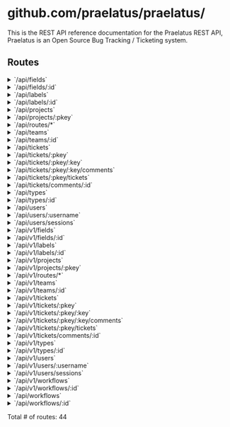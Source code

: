 # github.com/praelatus/praelatus/

This is the REST API reference documentation for the Praelatus REST API, Praelatus is an Open Source Bug Tracking / Ticketing system.

## Routes

<details>
<summary>`/api/fields`</summary>

- [Logger](/mw/logger.go#L38)
- [Auth](/mw/auth.go#L143)
- **/api**
	- **/fields**
		- **/**
			- _POST_
				- [CreateField](/api/fields.go#L49)
			- _GET_
				- [GetAllFields](/api/fields.go#L28)

</details>
<details>
<summary>`/api/fields/:id`</summary>

- [Logger](/mw/logger.go#L38)
- [Auth](/mw/auth.go#L143)
- **/api**
	- **/fields**
		- **/:id**
			- _GET_
				- [GetField](/api/fields.go#L80)
			- _PUT_
				- [UpdateField](/api/fields.go#L106)
			- _DELETE_
				- [DeleteField](/api/fields.go#L138)

</details>
<details>
<summary>`/api/labels`</summary>

- [Logger](/mw/logger.go#L38)
- [Auth](/mw/auth.go#L143)
- **/api**
	- **/labels**
		- **/**
			- _GET_
				- [GetAllLabels](/api/labels.go#L28)
			- _POST_
				- [CreateLabel](/api/labels.go#L67)

</details>
<details>
<summary>`/api/labels/:id`</summary>

- [Logger](/mw/logger.go#L38)
- [Auth](/mw/auth.go#L143)
- **/api**
	- **/labels**
		- **/:id**
			- _GET_
				- [GetLabel](/api/labels.go#L41)
			- _DELETE_
				- [DeleteLabel](/api/labels.go#L143)
			- _PUT_
				- [UpdateLabel](/api/labels.go#L99)

</details>
<details>
<summary>`/api/projects`</summary>

- [Logger](/mw/logger.go#L38)
- [Auth](/mw/auth.go#L143)
- **/api**
	- **/projects**
		- **/**
			- _GET_
				- [GetAllProjects](/api/projects.go#L48)
			- _POST_
				- [CreateProject](/api/projects.go#L69)

</details>
<details>
<summary>`/api/projects/:pkey`</summary>

- [Logger](/mw/logger.go#L38)
- [Auth](/mw/auth.go#L143)
- **/api**
	- **/projects**
		- **/:pkey**
			- _GET_
				- [GetProject](/api/projects.go#L27)
			- _DELETE_
				- [RemoveProject](/api/projects.go#L101)
			- _PUT_
				- [UpdateProject](/api/projects.go#L125)

</details>
<details>
<summary>`/api/routes/*`</summary>

- [Logger](/mw/logger.go#L38)
- [Auth](/mw/auth.go#L143)
- **/api**
	- **/routes/***
		- _*_
			- [(*Mux).Mount.func1](/vendor/github.com/pressly/chi/mux.go#L250)

</details>
<details>
<summary>`/api/teams`</summary>

- [Logger](/mw/logger.go#L38)
- [Auth](/mw/auth.go#L143)
- **/api**
	- **/teams**
		- **/**
			- _GET_
				- [GetAllTeams](/api/teams.go#L28)
			- _POST_
				- [CreateTeam](/api/teams.go#L49)

</details>
<details>
<summary>`/api/teams/:id`</summary>

- [Logger](/mw/logger.go#L38)
- [Auth](/mw/auth.go#L143)
- **/api**
	- **/teams**
		- **/:id**
			- _DELETE_
				- [RemoveTeam](/api/teams.go#L138)
			- _GET_
				- [GetTeam](/api/teams.go#L80)
			- _PUT_
				- [UpdateTeam](/api/teams.go#L106)

</details>
<details>
<summary>`/api/tickets`</summary>

- [Logger](/mw/logger.go#L38)
- [Auth](/mw/auth.go#L143)
- **/api**
	- **/tickets**
		- **/**
			- _GET_
				- [GetAllTickets](/api/tickets.go#L80)

</details>
<details>
<summary>`/api/tickets/:pkey`</summary>

- [Logger](/mw/logger.go#L38)
- [Auth](/mw/auth.go#L143)
- **/api**
	- **/tickets**
		- **/:pkey**
			- _POST_
				- [CreateTicket](/api/tickets.go#L109)

</details>
<details>
<summary>`/api/tickets/:pkey/:key`</summary>

- [Logger](/mw/logger.go#L38)
- [Auth](/mw/auth.go#L143)
- **/api**
	- **/tickets**
		- **/:pkey/:key**
			- _DELETE_
				- [RemoveTicket](/api/tickets.go#L142)
			- _PUT_
				- [UpdateTicket](/api/tickets.go#L165)
			- _GET_
				- [GetTicket](/api/tickets.go#L37)

</details>
<details>
<summary>`/api/tickets/:pkey/:key/comments`</summary>

- [Logger](/mw/logger.go#L38)
- [Auth](/mw/auth.go#L143)
- **/api**
	- **/tickets**
		- **/:pkey/:key/comments**
			- _GET_
				- [GetComments](/api/tickets.go#L203)
			- _POST_
				- [CreateComment](/api/tickets.go#L276)

</details>
<details>
<summary>`/api/tickets/:pkey/tickets`</summary>

- [Logger](/mw/logger.go#L38)
- [Auth](/mw/auth.go#L143)
- **/api**
	- **/tickets**
		- **/:pkey/tickets**
			- _GET_
				- [GetAllTicketsByProject](/api/tickets.go#L93)

</details>
<details>
<summary>`/api/tickets/comments/:id`</summary>

- [Logger](/mw/logger.go#L38)
- [Auth](/mw/auth.go#L143)
- **/api**
	- **/tickets**
		- **/comments/:id**
			- _PUT_
				- [UpdateComment](/api/tickets.go#L218)
			- _DELETE_
				- [RemoveComment](/api/tickets.go#L254)

</details>
<details>
<summary>`/api/types`</summary>

- [Logger](/mw/logger.go#L38)
- [Auth](/mw/auth.go#L143)
- **/api**
	- **/types**
		- **/**
			- _GET_
				- [GetAllTicketTypes](/api/types.go#L28)
			- _POST_
				- [CreateTicketType](/api/types.go#L49)

</details>
<details>
<summary>`/api/types/:id`</summary>

- [Logger](/mw/logger.go#L38)
- [Auth](/mw/auth.go#L143)
- **/api**
	- **/types**
		- **/:id**
			- _GET_
				- [GetTicketType](/api/types.go#L80)
			- _PUT_
				- [UpdateTicketType](/api/types.go#L106)
			- _DELETE_
				- [RemoveTicketType](/api/types.go#L150)

</details>
<details>
<summary>`/api/users`</summary>

- [Logger](/mw/logger.go#L38)
- [Auth](/mw/auth.go#L143)
- **/api**
	- **/users**
		- **/**
			- _GET_
				- [GetAllUsers](/api/users.go#L63)
			- _POST_
				- [CreateUser](/api/users.go#L88)

</details>
<details>
<summary>`/api/users/:username`</summary>

- [Logger](/mw/logger.go#L38)
- [Auth](/mw/auth.go#L143)
- **/api**
	- **/users**
		- **/:username**
			- _GET_
				- [GetUser](/api/users.go#L37)
			- _PUT_
				- [UpdateUser](/api/users.go#L140)
			- _DELETE_
				- [DeleteUser](/api/users.go#L165)

</details>
<details>
<summary>`/api/users/sessions`</summary>

- [Logger](/mw/logger.go#L38)
- [Auth](/mw/auth.go#L143)
- **/api**
	- **/users**
		- **/sessions**
			- _POST_
				- [CreateSession](/api/users.go#L190)
			- _GET_
				- [RefreshSession](/api/users.go#L247)

</details>
<details>
<summary>`/api/v1/fields`</summary>

- [Logger](/mw/logger.go#L38)
- [Auth](/mw/auth.go#L143)
- **/api/v1**
	- **/fields**
		- **/**
			- _GET_
				- [GetAllFields](/api/fields.go#L28)
			- _POST_
				- [CreateField](/api/fields.go#L49)

</details>
<details>
<summary>`/api/v1/fields/:id`</summary>

- [Logger](/mw/logger.go#L38)
- [Auth](/mw/auth.go#L143)
- **/api/v1**
	- **/fields**
		- **/:id**
			- _PUT_
				- [UpdateField](/api/fields.go#L106)
			- _DELETE_
				- [DeleteField](/api/fields.go#L138)
			- _GET_
				- [GetField](/api/fields.go#L80)

</details>
<details>
<summary>`/api/v1/labels`</summary>

- [Logger](/mw/logger.go#L38)
- [Auth](/mw/auth.go#L143)
- **/api/v1**
	- **/labels**
		- **/**
			- _GET_
				- [GetAllLabels](/api/labels.go#L28)
			- _POST_
				- [CreateLabel](/api/labels.go#L67)

</details>
<details>
<summary>`/api/v1/labels/:id`</summary>

- [Logger](/mw/logger.go#L38)
- [Auth](/mw/auth.go#L143)
- **/api/v1**
	- **/labels**
		- **/:id**
			- _GET_
				- [GetLabel](/api/labels.go#L41)
			- _DELETE_
				- [DeleteLabel](/api/labels.go#L143)
			- _PUT_
				- [UpdateLabel](/api/labels.go#L99)

</details>
<details>
<summary>`/api/v1/projects`</summary>

- [Logger](/mw/logger.go#L38)
- [Auth](/mw/auth.go#L143)
- **/api/v1**
	- **/projects**
		- **/**
			- _GET_
				- [GetAllProjects](/api/projects.go#L48)
			- _POST_
				- [CreateProject](/api/projects.go#L69)

</details>
<details>
<summary>`/api/v1/projects/:pkey`</summary>

- [Logger](/mw/logger.go#L38)
- [Auth](/mw/auth.go#L143)
- **/api/v1**
	- **/projects**
		- **/:pkey**
			- _PUT_
				- [UpdateProject](/api/projects.go#L125)
			- _GET_
				- [GetProject](/api/projects.go#L27)
			- _DELETE_
				- [RemoveProject](/api/projects.go#L101)

</details>
<details>
<summary>`/api/v1/routes/*`</summary>

- [Logger](/mw/logger.go#L38)
- [Auth](/mw/auth.go#L143)
- **/api/v1**
	- **/routes/***
		- _*_
			- [(*Mux).Mount.func1](/vendor/github.com/pressly/chi/mux.go#L250)

</details>
<details>
<summary>`/api/v1/teams`</summary>

- [Logger](/mw/logger.go#L38)
- [Auth](/mw/auth.go#L143)
- **/api/v1**
	- **/teams**
		- **/**
			- _GET_
				- [GetAllTeams](/api/teams.go#L28)
			- _POST_
				- [CreateTeam](/api/teams.go#L49)

</details>
<details>
<summary>`/api/v1/teams/:id`</summary>

- [Logger](/mw/logger.go#L38)
- [Auth](/mw/auth.go#L143)
- **/api/v1**
	- **/teams**
		- **/:id**
			- _GET_
				- [GetTeam](/api/teams.go#L80)
			- _PUT_
				- [UpdateTeam](/api/teams.go#L106)
			- _DELETE_
				- [RemoveTeam](/api/teams.go#L138)

</details>
<details>
<summary>`/api/v1/tickets`</summary>

- [Logger](/mw/logger.go#L38)
- [Auth](/mw/auth.go#L143)
- **/api/v1**
	- **/tickets**
		- **/**
			- _GET_
				- [GetAllTickets](/api/tickets.go#L80)

</details>
<details>
<summary>`/api/v1/tickets/:pkey`</summary>

- [Logger](/mw/logger.go#L38)
- [Auth](/mw/auth.go#L143)
- **/api/v1**
	- **/tickets**
		- **/:pkey**
			- _POST_
				- [CreateTicket](/api/tickets.go#L109)

</details>
<details>
<summary>`/api/v1/tickets/:pkey/:key`</summary>

- [Logger](/mw/logger.go#L38)
- [Auth](/mw/auth.go#L143)
- **/api/v1**
	- **/tickets**
		- **/:pkey/:key**
			- _DELETE_
				- [RemoveTicket](/api/tickets.go#L142)
			- _PUT_
				- [UpdateTicket](/api/tickets.go#L165)
			- _GET_
				- [GetTicket](/api/tickets.go#L37)

</details>
<details>
<summary>`/api/v1/tickets/:pkey/:key/comments`</summary>

- [Logger](/mw/logger.go#L38)
- [Auth](/mw/auth.go#L143)
- **/api/v1**
	- **/tickets**
		- **/:pkey/:key/comments**
			- _GET_
				- [GetComments](/api/tickets.go#L203)
			- _POST_
				- [CreateComment](/api/tickets.go#L276)

</details>
<details>
<summary>`/api/v1/tickets/:pkey/tickets`</summary>

- [Logger](/mw/logger.go#L38)
- [Auth](/mw/auth.go#L143)
- **/api/v1**
	- **/tickets**
		- **/:pkey/tickets**
			- _GET_
				- [GetAllTicketsByProject](/api/tickets.go#L93)

</details>
<details>
<summary>`/api/v1/tickets/comments/:id`</summary>

- [Logger](/mw/logger.go#L38)
- [Auth](/mw/auth.go#L143)
- **/api/v1**
	- **/tickets**
		- **/comments/:id**
			- _PUT_
				- [UpdateComment](/api/tickets.go#L218)
			- _DELETE_
				- [RemoveComment](/api/tickets.go#L254)

</details>
<details>
<summary>`/api/v1/types`</summary>

- [Logger](/mw/logger.go#L38)
- [Auth](/mw/auth.go#L143)
- **/api/v1**
	- **/types**
		- **/**
			- _GET_
				- [GetAllTicketTypes](/api/types.go#L28)
			- _POST_
				- [CreateTicketType](/api/types.go#L49)

</details>
<details>
<summary>`/api/v1/types/:id`</summary>

- [Logger](/mw/logger.go#L38)
- [Auth](/mw/auth.go#L143)
- **/api/v1**
	- **/types**
		- **/:id**
			- _GET_
				- [GetTicketType](/api/types.go#L80)
			- _PUT_
				- [UpdateTicketType](/api/types.go#L106)
			- _DELETE_
				- [RemoveTicketType](/api/types.go#L150)

</details>
<details>
<summary>`/api/v1/users`</summary>

- [Logger](/mw/logger.go#L38)
- [Auth](/mw/auth.go#L143)
- **/api/v1**
	- **/users**
		- **/**
			- _GET_
				- [GetAllUsers](/api/users.go#L63)
			- _POST_
				- [CreateUser](/api/users.go#L88)

</details>
<details>
<summary>`/api/v1/users/:username`</summary>

- [Logger](/mw/logger.go#L38)
- [Auth](/mw/auth.go#L143)
- **/api/v1**
	- **/users**
		- **/:username**
			- _GET_
				- [GetUser](/api/users.go#L37)
			- _PUT_
				- [UpdateUser](/api/users.go#L140)
			- _DELETE_
				- [DeleteUser](/api/users.go#L165)

</details>
<details>
<summary>`/api/v1/users/sessions`</summary>

- [Logger](/mw/logger.go#L38)
- [Auth](/mw/auth.go#L143)
- **/api/v1**
	- **/users**
		- **/sessions**
			- _GET_
				- [RefreshSession](/api/users.go#L247)
			- _POST_
				- [CreateSession](/api/users.go#L190)

</details>
<details>
<summary>`/api/v1/workflows`</summary>

- [Logger](/mw/logger.go#L38)
- [Auth](/mw/auth.go#L143)
- **/api/v1**
	- **/workflows**
		- **/**
			- _GET_
				- [GetAllWorkflows](/api/workflows.go#L28)

</details>
<details>
<summary>`/api/v1/workflows/:id`</summary>

- [Logger](/mw/logger.go#L38)
- [Auth](/mw/auth.go#L143)
- **/api/v1**
	- **/workflows**
		- **/:id**
			- _PUT_
				- [UpdateWorkflow](/api/workflows.go#L114)
			- _DELETE_
				- [RemoveWorkflow](/api/workflows.go#L168)
			- _POST_
				- [CreateWorkflow](/api/workflows.go#L49)
			- _GET_
				- [GetWorkflow](/api/workflows.go#L90)

</details>
<details>
<summary>`/api/workflows`</summary>

- [Logger](/mw/logger.go#L38)
- [Auth](/mw/auth.go#L143)
- **/api**
	- **/workflows**
		- **/**
			- _GET_
				- [GetAllWorkflows](/api/workflows.go#L28)

</details>
<details>
<summary>`/api/workflows/:id`</summary>

- [Logger](/mw/logger.go#L38)
- [Auth](/mw/auth.go#L143)
- **/api**
	- **/workflows**
		- **/:id**
			- _PUT_
				- [UpdateWorkflow](/api/workflows.go#L114)
			- _DELETE_
				- [RemoveWorkflow](/api/workflows.go#L168)
			- _POST_
				- [CreateWorkflow](/api/workflows.go#L49)
			- _GET_
				- [GetWorkflow](/api/workflows.go#L90)

</details>

Total # of routes: 44
